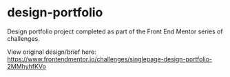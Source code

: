 # design-portfolio

Design portfolio project completed as part of the Front End Mentor series of challenges. 

View original design/brief here: https://www.frontendmentor.io/challenges/singlepage-design-portfolio-2MMhyhfKVo

